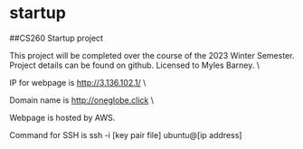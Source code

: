 # startup
##CS260 Startup project

This project will be completed over the course of the 2023 Winter Semester.
Project details can be found on github.
Licensed to Myles Barney.
\

IP for webpage is http://3.136.102.1/
\

Domain name is http://oneglobe.click
\

Webpage is hosted by AWS.

Command for SSH is ssh -i [key pair file] ubuntu@[ip address]
